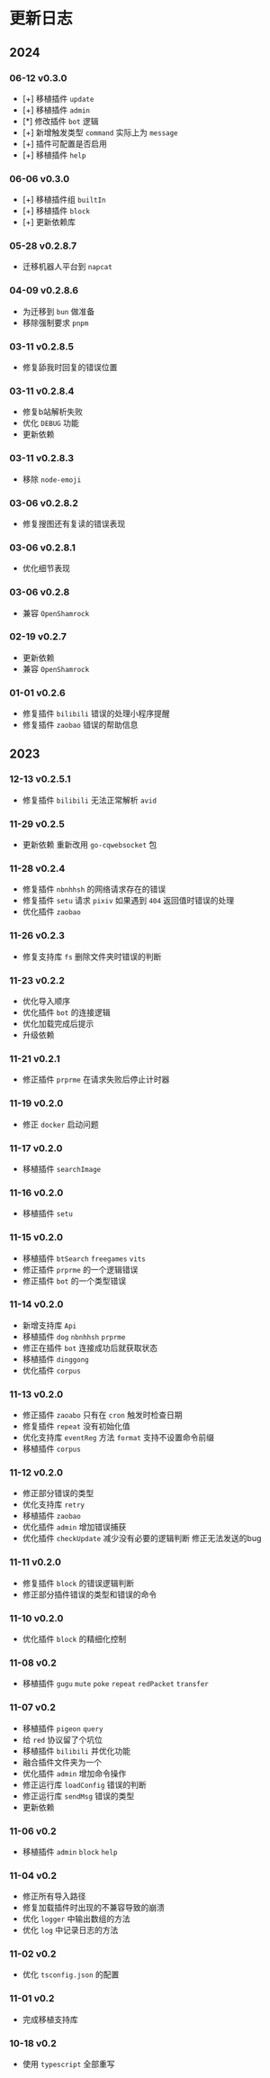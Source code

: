 # 更新日志

## 2024

### 06-12 v0.3.0

- [+] 移植插件 `update`
- [+] 移植插件 `admin`
- [*] 修改插件 `bot` 逻辑
- [+] 新增触发类型 `command` 实际上为 `message`
- [+] 插件可配置是否启用
- [+] 移植插件 `help`

### 06-06 v0.3.0

- [+] 移植插件组 `builtIn`
- [+] 移植插件 `block`
- [+] 更新依赖库

### 05-28 v0.2.8.7

- 迁移机器人平台到 `napcat`

### 04-09 v0.2.8.6

- 为迁移到 `bun` 做准备
- 移除强制要求 `pnpm`

### 03-11 v0.2.8.5

- 修复舔我时回复的错误位置

### 03-11 v0.2.8.4

- 修复b站解析失败
- 优化 `DEBUG` 功能
- 更新依赖

### 03-11 v0.2.8.3

- 移除 `node-emoji`

### 03-06 v0.2.8.2

- 修复搜图还有复读的错误表现

### 03-06 v0.2.8.1

- 优化细节表现

### 03-06 v0.2.8

- 兼容 `OpenShamrock`

### 02-19 v0.2.7

- 更新依赖
- 兼容 `OpenShamrock`

### 01-01 v0.2.6

- 修复插件 `bilibili` 错误的处理小程序提醒
- 修复插件 `zaobao` 错误的帮助信息

## 2023

### 12-13 v0.2.5.1

- 修复插件 `bilibili` 无法正常解析 `avid`

### 11-29 v0.2.5

- 更新依赖 重新改用 `go-cqwebsocket` 包

### 11-28 v0.2.4

- 修复插件 `nbnhhsh` 的网络请求存在的错误
- 修复插件 `setu` 请求 `pixiv` 如果遇到 `404` 返回值时错误的处理
- 优化插件 `zaobao`

### 11-26 v0.2.3

- 修复支持库 `fs` 删除文件夹时错误的判断

### 11-23 v0.2.2

- 优化导入顺序
- 优化插件 `bot` 的连接逻辑  
- 优化加载完成后提示
- 升级依赖

### 11-21 v0.2.1

- 修正插件 `prprme` 在请求失败后停止计时器

### 11-19 v0.2.0

- 修正 `docker` 启动问题

### 11-17 v0.2.0

- 移植插件 `searchImage`

### 11-16 v0.2.0

- 移植插件 `setu`

### 11-15 v0.2.0

- 移植插件 `btSearch` `freegames` `vits`
- 修正插件 `prprme` 的一个逻辑错误
- 修正插件 `bot` 的一个类型错误

### 11-14 v0.2.0

- 新增支持库 `Api`
- 移植插件 `dog` `nbnhhsh` `prprme`
- 修正在插件 `bot` 连接成功后就获取状态
- 移植插件 `dinggong`
- 优化插件 `corpus`

### 11-13 v0.2.0

- 修正插件 `zaoabo` 只有在 `cron` 触发时检查日期
- 修复插件 `repeat` 没有初始化值
- 优化支持库 `eventReg` 方法 `format` 支持不设置命令前缀
- 移植插件 `corpus`

### 11-12 v0.2.0

- 修正部分错误的类型
- 优化支持库 `retry`
- 移植插件 `zaobao`
- 优化插件 `admin` 增加错误捕获
- 优化插件 `checkUpdate` 减少没有必要的逻辑判断 修正无法发送的bug

### 11-11 v0.2.0

- 修复插件 `block` 的错误逻辑判断
- 修正部分插件错误的类型和错误的命令

### 11-10 v0.2.0

- 优化插件 `block` 的精细化控制

### 11-08 v0.2

- 移植插件 `gugu` `mute` `poke` `repeat` `redPacket` `transfer`

### 11-07 v0.2

- 移植插件 `pigeon` `query`
- 给 `red` 协议留了个坑位
- 移植插件 `bilibili` 并优化功能
- 融合插件文件夹为一个
- 优化插件 `admin` 增加命令操作
- 修正运行库 `loadConfig` 错误的判断
- 修正运行库 `sendMsg` 错误的类型
- 更新依赖

### 11-06 v0.2

- 移植插件 `admin` `block` `help`

### 11-04 v0.2

- 修正所有导入路径
- 修复加载插件时出现的不兼容导致的崩溃
- 优化 `logger` 中输出数组的方法
- 优化 `log` 中记录日志的方法

### 11-02 v0.2

- 优化 `tsconfig.json` 的配置

### 11-01 v0.2

- 完成移植支持库

### 10-18 v0.2

- 使用 `typescript` 全部重写
